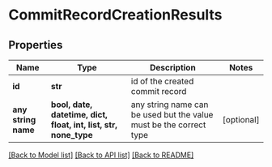 # CommitRecordCreationResults


## Properties
Name | Type | Description | Notes
------------ | ------------- | ------------- | -------------
**id** | **str** | id of the created commit record | 
**any string name** | **bool, date, datetime, dict, float, int, list, str, none_type** | any string name can be used but the value must be the correct type | [optional]

[[Back to Model list]](../README.md#documentation-for-models) [[Back to API list]](../README.md#documentation-for-api-endpoints) [[Back to README]](../README.md)


